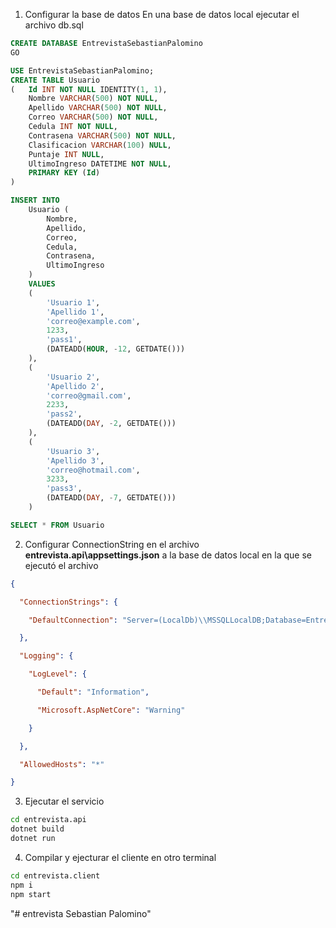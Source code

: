 1. Configurar la base de datos
	En una base de datos local ejecutar el archivo db.sql
``` sql
CREATE DATABASE EntrevistaSebastianPalomino
GO

USE EntrevistaSebastianPalomino;
CREATE TABLE Usuario
(	Id INT NOT NULL IDENTITY(1, 1),
    Nombre VARCHAR(500) NOT NULL,
    Apellido VARCHAR(500) NOT NULL,
    Correo VARCHAR(500) NOT NULL,
    Cedula INT NOT NULL,
    Contrasena VARCHAR(500) NOT NULL,
	Clasificacion VARCHAR(100) NULL,
    Puntaje INT NULL,
	UltimoIngreso DATETIME NOT NULL,
	PRIMARY KEY (Id)
)

INSERT INTO
    Usuario (
        Nombre,
        Apellido,
        Correo,
        Cedula,
        Contrasena,
        UltimoIngreso
    )
    VALUES
    (
        'Usuario 1',
        'Apellido 1',
        'correo@example.com',
        1233,
        'pass1',
        (DATEADD(HOUR, -12, GETDATE()))
    ),
    (
        'Usuario 2',
        'Apellido 2',
        'correo@gmail.com',
        2233,
        'pass2',
        (DATEADD(DAY, -2, GETDATE()))
    ),
    (
        'Usuario 3',
        'Apellido 3',
        'correo@hotmail.com',
        3233,
        'pass3',
        (DATEADD(DAY, -7, GETDATE()))
    )

SELECT * FROM Usuario

```

2. Configurar ConnectionString en el archivo **entrevista.api\appsettings.json** a la base de datos local en la que se ejecutó el archivo

```json
{

  "ConnectionStrings": {

    "DefaultConnection": "Server=(LocalDb)\\MSSQLLocalDB;Database=EntrevistaSebastianPalomino;Integrated Security=True;"

  },

  "Logging": {

    "LogLevel": {

      "Default": "Information",

      "Microsoft.AspNetCore": "Warning"

    }

  },

  "AllowedHosts": "*"

}
```

3. Ejecutar el servicio

``` bash
cd entrevista.api  
dotnet build
dotnet run
```
4. Compilar y ejecturar el cliente en otro terminal

``` bash
cd entrevista.client 
npm i
npm start
```

"# entrevista Sebastian Palomino" 
